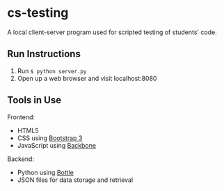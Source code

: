 cs-testing
==========

A local client-server program used for scripted testing of students' code.

Run Instructions
------------------

<ol>
<li>Run <code>$ python server.py</code></li>
<li>Open up a web browser and visit localhost:8080</li>
</ol>

Tools in Use
------------

Frontend:

<ul>
<li>HTML5</li>
<li>CSS using <a target="_blank" href="http://getbootstrap.com/">Bootstrap 3</a></li>
<li>JavaScript using <a target="_blank" href="http://backbonejs.org/">Backbone</a></li>
</ul>

Backend:

<ul>
<li>Python using <a target="_blank" href="http://bottlepy.org/docs/dev/">Bottle</a></li>
<li>JSON files for data storage and retrieval</li>
</ul>
